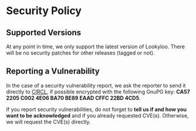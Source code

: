 # Security Policy

## Supported Versions

At any point in time, we only support the latest version of Lookyloo.
There will be no security patches for other releases (tagged or not).

## Reporting a Vulnerability

In the case of a security vulnerability report, we ask the reporter to send it directly to
[CIRCL](https://www.circl.lu/contact/), if possible encrypted with the following GnuPG key:
**CA57 2205 C002 4E06 BA70 BE89 EAAD CFFC 22BD 4CD5**.

If you report security vulnerabilities, do not forget to **tell us if and how you want to
be acknowledged** and if you already requested CVE(s). Otherwise, we will request the CVE(s) directly.

